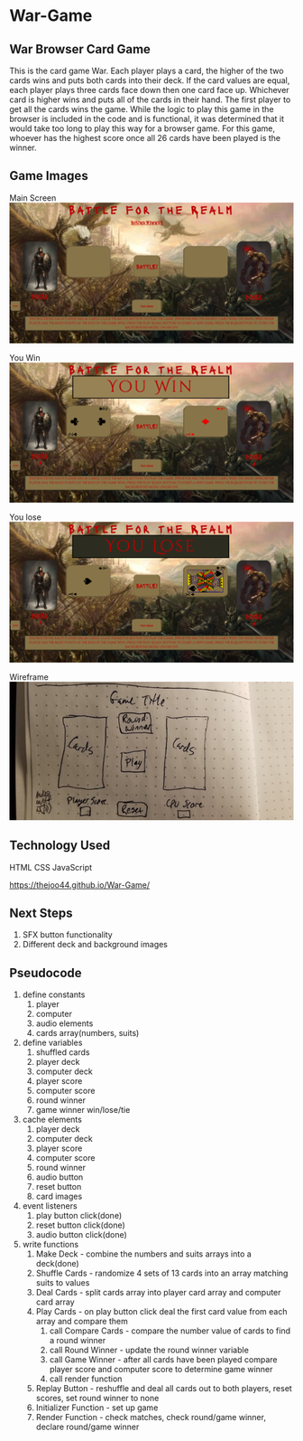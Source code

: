 # War-Game
## War Browser Card Game

This is the card game War.  Each player plays a card, the higher of the two cards wins and puts both cards into their deck.  If the card values are equal, each player plays three cards face down then one card face up.  Whichever card is higher wins and puts all of the cards in their hand.  The first player to get all the cards wins the game.  While the logic to play this game in the browser is included in the code and is functional, it was determined that it would take too long to play this way for a browser game.  For this game, whoever has the highest score once all 26 cards have been played is the winner.

## Game Images
Main Screen
![Main Screen](./css/imgs/Main-screen.png)


You Win
![You Win](./css/imgs/You-win.png)

You lose
![You Lose](./css/imgs/You-lose.png)

Wireframe
![Image Description](./css/imgs/War-Wireframe.jpg)

## Technology Used
HTML
CSS
JavaScript

https://thejoo44.github.io/War-Game/

## Next Steps
1. SFX button functionality
2. Different deck and background images

## Pseudocode

1. define constants
    1. player
    2. computer
    3. audio elements
    4. cards array(numbers, suits)
2. define variables
    1. shuffled cards
    2. player deck
    3. computer deck
    4. player score
    5. computer score
    6. round winner
    7. game winner win/lose/tie
3. cache elements
    1. player deck
    2. computer deck
    3. player score
    4. computer score
    5. round winner
    6. audio button
    7. reset button
    8. card images
4. event listeners
    1. play button click(done)
    2. reset button click(done)
    3. audio button click(done)
5. write functions
    1. Make Deck - combine the numbers and suits arrays into a deck(done)
    2. Shuffle Cards - randomize 4 sets of 13 cards into an array matching suits to values
    3. Deal Cards - split cards array into player card array and computer card array
    4. Play Cards - on play button click deal the first card value from each array and compare them
        1. call Compare Cards - compare the number value of cards to find a round winner 
        2. call Round Winner - update the round winner variable
        3. call Game Winner - after all cards have been played compare player score and computer score to determine game winner
        4. call render function
    5. Replay Button - reshuffle and deal all cards out to both players, reset scores, set round winner to none
    6. Initializer Function - set up game
    7. Render Function - check matches, check round/game winner, declare round/game winner 
